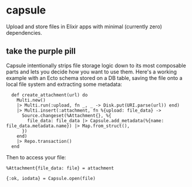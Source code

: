 # capsule

Upload and store files in Elixir apps with minimal (currently zero) dependencies.


## take the purple pill

Capsule intentionally strips file storage logic down to its most composable parts and lets you decide how you want to use them. Here's a working example with an Ecto schema stored on a DB table, saving the file onto a local file system and extracting some metadata:

```
  def create_attachment(url) do
    Multi.new()
    |> Multi.run(:upload, fn _, _ -> Disk.put(URI.parse(url)) end)
    |> Multi.insert(:attachment, fn %{upload: file_data} ->
      Source.changeset(%Attachment{}, %{
        file_data: file_data |> Capsule.add_metadata(%{name: file_data.metadata.name}) |> Map.from_struct(),
      })
    end)
    |> Repo.transaction()
  end
```

Then to access your file:

```
%Attachment{file_data: file} = attachment

{:ok, iodata} = Capsule.open(file)
```
